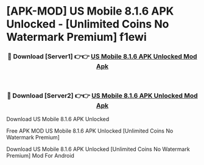 # [APK-MOD] US Mobile 8.1.6 APK Unlocked - [Unlimited Coins No Watermark Premium] f1ewi



<div align="center">
<h3>🔴 Download [Server1] 👉👉 <a href="https://momento.my/?title=US_Mobile_8.1.6_APK_Unlocked">US Mobile 8.1.6 APK Unlocked Mod Apk</a></h3><br>

<h3>🔴 Download [Server2] 👉👉 <a href="https://momento.my/?title=US_Mobile_8.1.6_APK_Unlocked">US Mobile 8.1.6 APK Unlocked Mod Apk</a></h3>
</div>



Download US Mobile 8.1.6 APK Unlocked 

Free APK MOD US Mobile 8.1.6 APK Unlocked [Unlimited Coins No Watermark Premium]

Download US Mobile 8.1.6 APK Unlocked [Unlimited Coins No Watermark Premium] Mod For Android

